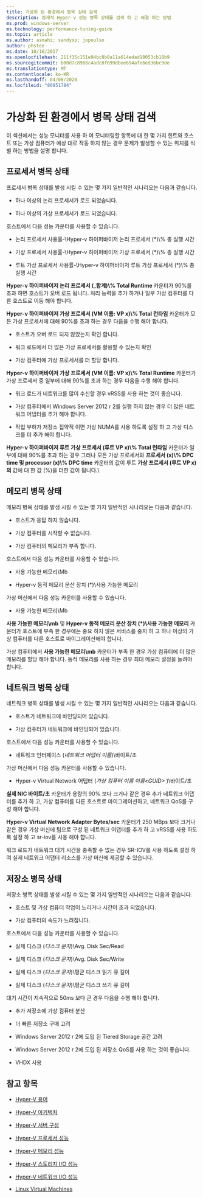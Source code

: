 ```yaml
---
title: 가상화 된 환경에서 병목 상태 검색
description: 잠재적 Hyper-v 성능 병목 상태를 검색 하 고 해결 하는 방법
ms.prod: windows-server
ms.technology: performance-tuning-guide
ms.topic: article
ms.author: asmahi; sandysp; jopoulso
author: phstee
ms.date: 10/16/2017
ms.openlocfilehash: 211f35c151e94bc8b8a11a614edad18053cb18b9
ms.sourcegitcommit: b00d7c8968c4adc8f699dbee694afe6ed36bc9de
ms.translationtype: MT
ms.contentlocale: ko-KR
ms.lasthandoff: 04/08/2020
ms.locfileid: "80851784"
---
```

# <a name="detecting-bottlenecks-in-a-virtualized-environment"></a>가상화 된 환경에서 병목 상태 검색

이 섹션에서는 성능 모니터를 사용 하 여 모니터링할 항목에 대 한 몇 가지 힌트와 호스트 또는 가상 컴퓨터가 예상 대로 작동 하지 않는 경우 문제가 발생할 수 있는 위치를 식별 하는 방법을 설명 합니다.

## <a name="processor-bottlenecks"></a>프로세서 병목 상태

프로세서 병목 상태를 발생 시킬 수 있는 몇 가지 일반적인 시나리오는 다음과 같습니다.

-   하나 이상의 논리 프로세서가 로드 되었습니다.

-   하나 이상의 가상 프로세서가 로드 되었습니다.

호스트에서 다음 성능 카운터를 사용할 수 있습니다.

-   논리 프로세서 사용률-\\Hyper-v 하이퍼바이저 논리 프로세서 (\*)\\% 총 실행 시간

-   가상 프로세서 사용률-\\Hyper-v 하이퍼바이저 가상 프로세서 (\*)\\% 총 실행 시간

-   루트 가상 프로세서 사용률-\\Hyper-v 하이퍼바이저 루트 가상 프로세서 (\*)\\% 총 실행 시간

**Hyper-v 하이퍼바이저 논리 프로세서 (\_합계)\\% Total Runtime** 카운터가 90%를 초과 하면 호스트가 오버 로드 됩니다. 처리 능력을 추가 하거나 일부 가상 컴퓨터를 다른 호스트로 이동 해야 합니다.

**Hyper-v 하이퍼바이저 가상 프로세서 (VM 이름: VP x)\\% Total 런타임** 카운터가 모든 가상 프로세서에 대해 90%를 초과 하는 경우 다음을 수행 해야 합니다.

-   호스트가 오버 로드 되지 않았는지 확인 합니다.

-   워크 로드에서 더 많은 가상 프로세서를 활용할 수 있는지 확인

-   가상 컴퓨터에 가상 프로세서를 더 할당 합니다.

**Hyper-v 하이퍼바이저 가상 프로세서 (VM 이름: VP x)\\% Total Runtime** 카운터가 가상 프로세서 중 일부에 대해 90%를 초과 하는 경우 다음을 수행 해야 합니다.

-   워크 로드가 네트워크를 많이 수신할 경우 vRSS를 사용 하는 것이 좋습니다.

-   가상 컴퓨터에서 Windows Server 2012 r 2를 실행 하지 않는 경우 더 많은 네트워크 어댑터를 추가 해야 합니다.

-   작업 부하가 저장소 집약적 이면 가상 NUMA를 사용 하도록 설정 하 고 가상 디스크를 더 추가 해야 합니다.

**Hyper-v 하이퍼바이저 루트 가상 프로세서 (루트 VP x)\\% Total 런타임** 카운터가 일부에 대해 90%를 초과 하는 경우 그러나 모든 가상 프로세서와 **프로세서 (x)\\% DPC time 및 processor (x)\\% DPC time** 카운터의 값이 루트 **가상 프로세서 (루트 VP x)의** 값에 대 한 값 (%)을 더한 값이 됩니다.\\

## <a name="memory-bottlenecks"></a>메모리 병목 상태

메모리 병목 상태를 발생 시킬 수 있는 몇 가지 일반적인 시나리오는 다음과 같습니다.

-   호스트가 응답 하지 않습니다.

-   가상 컴퓨터를 시작할 수 없습니다.

-   가상 컴퓨터의 메모리가 부족 합니다.

호스트에서 다음 성능 카운터를 사용할 수 있습니다.

-   사용 가능한 메모리\\Mb

-   Hyper-v 동적 메모리 분산 장치 (\*)\\사용 가능한 메모리

가상 머신에서 다음 성능 카운터를 사용할 수 있습니다.

-   사용 가능한 메모리\\Mb

**사용 가능한 메모리\\mb** 및 **Hyper-v 동적 메모리 분산 장치 (\*)\\사용 가능한 메모리** 카운터가 호스트에 부족 한 경우에는 중요 하지 않은 서비스를 중지 하 고 하나 이상의 가상 컴퓨터를 다른 호스트로 마이그레이션해야 합니다.

가상 컴퓨터에서 **사용 가능한 메모리\\mb** 카운터가 부족 한 경우 가상 컴퓨터에 더 많은 메모리를 할당 해야 합니다. 동적 메모리를 사용 하는 경우 최대 메모리 설정을 늘려야 합니다.

## <a name="network-bottlenecks"></a>네트워크 병목 상태

네트워크 병목 상태를 발생 시킬 수 있는 몇 가지 일반적인 시나리오는 다음과 같습니다.

-   호스트가 네트워크에 바인딩되어 있습니다.

-   가상 컴퓨터가 네트워크에 바인딩되어 있습니다.

호스트에서 다음 성능 카운터를 사용할 수 있습니다.

-   네트워크 인터페이스 (*네트워크 어댑터 이름*)\\바이트/초

가상 머신에서 다음 성능 카운터를 사용할 수 있습니다.

-   Hyper-v Virtual Network 어댑터 (*가상 컴퓨터 이름 이름&lt;GUID&gt;* )\\바이트/초

**실제 NIC 바이트/초** 카운터가 용량의 90% 보다 크거나 같은 경우 추가 네트워크 어댑터를 추가 하 고, 가상 컴퓨터를 다른 호스트로 마이그레이션하고, 네트워크 QoS를 구성 해야 합니다.

**Hyper-v Virtual Network Adapter Bytes/sec** 카운터가 250 MBps 보다 크거나 같은 경우 가상 머신에 팀으로 구성 된 네트워크 어댑터를 추가 하 고 vRSS를 사용 하도록 설정 하 고 sr-iov를 사용 해야 합니다.

워크 로드가 네트워크 대기 시간을 충족할 수 없는 경우 SR-IOV를 사용 하도록 설정 하 여 실제 네트워크 어댑터 리소스를 가상 머신에 제공할 수 있습니다.

## <a name="storage-bottlenecks"></a>저장소 병목 상태

저장소 병목 상태를 발생 시킬 수 있는 몇 가지 일반적인 시나리오는 다음과 같습니다.

-   호스트 및 가상 컴퓨터 작업이 느리거나 시간이 초과 되었습니다.

-   가상 컴퓨터의 속도가 느려집니다.

호스트에서 다음 성능 카운터를 사용할 수 있습니다.

-   실제 디스크 (*디스크 문자*)\\Avg. Disk Sec/Read

-   실제 디스크 (*디스크 문자*)\\Avg. Disk Sec/Write

-   실제 디스크 (*디스크 문자*)\\평균 디스크 읽기 큐 길이

-   실제 디스크 (*디스크 문자*)\\평균 디스크 쓰기 큐 길이

대기 시간이 지속적으로 50ms 보다 큰 경우 다음을 수행 해야 합니다.

-   추가 저장소에 가상 컴퓨터 분산

-   더 빠른 저장소 구매 고려

-   Windows Server 2012 r 2에 도입 된 Tiered Storage 공간 고려

-   Windows Server 2012 r 2에 도입 된 저장소 QoS를 사용 하는 것이 좋습니다.

-   VHDX 사용

## <a name="see-also"></a>참고 항목

-   [Hyper-V 용어](terminology.md)

-   [Hyper-V 아키텍처](architecture.md)

-   [Hyper-V 서버 구성](configuration.md)

-   [Hyper-V 프로세서 성능](processor-performance.md)

-   [Hyper-V 메모리 성능](memory-performance.md)

-   [Hyper-V 스토리지 I/O 성능](storage-io-performance.md)

-   [Hyper-V 네트워크 I/O 성능](network-io-performance.md)

-   [Linux Virtual Machines](linux-virtual-machine-considerations.md)
